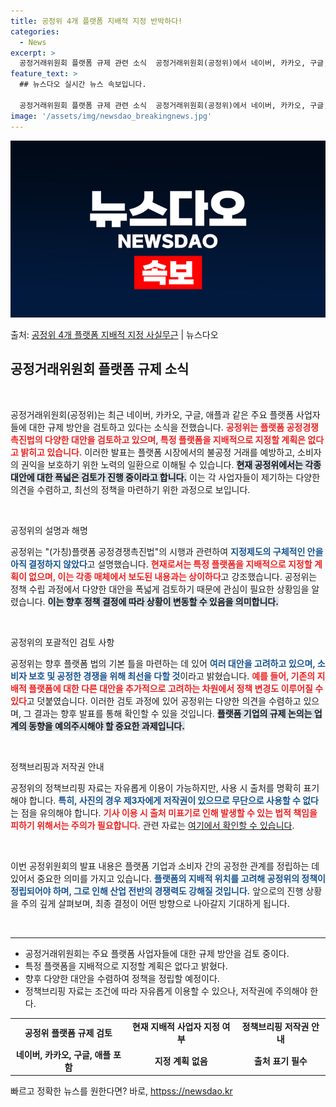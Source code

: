 ```yaml
---
title: 공정위 4개 플랫폼 지배적 지정 반박하다!
categories:
  - News
excerpt: >
  공정거래위원회 플랫폼 규제 관련 소식  공정거래위원회(공정위)에서 네이버, 카카오, 구글, 애플을 지배적 사…
feature_text: >
  ## 뉴스다오 실시간 뉴스 속보입니다.

  공정거래위원회 플랫폼 규제 관련 소식  공정거래위원회(공정위)에서 네이버, 카카오, 구글, 애플을 지배적 사…
image: '/assets/img/newsdao_breakingnews.jpg'
---
```


![뉴스다오 속보](/assets/img/newsdao_breakingnews.jpg)

<p>출처: <a href="httpss://newsdao.kr/5030" rel="dofollow">공정위 4개 플랫폼 지배적 지정 사실무근</a> | 뉴스다오</p>

<h2 data-ke-size="size26">공정거래위원회 플랫폼 규제 소식</h2>

<p data-ke-size="size16">&nbsp;</p>

공정거래위원회(공정위)는 최근 네이버, 카카오, 구글, 애플과 같은 주요 플랫폼 사업자들에 대한 규제 방안을 검토하고 있다는 소식을 전했습니다. <b><span style="color: #ee2323;">공정위는 플랫폼 공정경쟁촉진법의 다양한 대안을 검토하고 있으며, 특정 플랫폼을 지배적으로 지정할 계획은 없다고 밝히고 있습니다.</span></b> 이러한 발표는 플랫폼 시장에서의 불공정 거래를 예방하고, 소비자의 권익을 보호하기 위한 노력의 일환으로 이해될 수 있습니다. <b><span style="background-color: #21538527;">현재 공정위에서는 각종 대안에 대한 폭넓은 검토가 진행 중이라고 합니다.</span></b> 이는 각 사업자들이 제기하는 다양한 의견을 수렴하고, 최선의 정책을 마련하기 위한 과정으로 보입니다.

<p data-ke-size="size16">&nbsp;</p>

공정위의 설명과 해명

공정위는 "(가칭)플랫폼 공정경쟁촉진법"의 시행과 관련하여 <b><span style="color: #1a5490;">지정제도의 구체적인 안을 아직 결정하지 않았다</span></b>고 설명했습니다. <b><span style="color: #ee2323;">현재로서는 특정 플랫폼을 지배적으로 지정할 계획이 없으며, 이는 각종 매체에서 보도된 내용과는 상이하다</span></b>고 강조했습니다. 공정위는 정책 수립 과정에서 다양한 대안을 폭넓게 검토하기 때문에 관심이 필요한 상황임을 알렸습니다. <b><span style="background-color: #21538527;">이는 향후 정책 결정에 따라 상황이 변동할 수 있음을 의미합니다.</span></b> 

<p data-ke-size="size16">&nbsp;</p>

공정위의 포괄적인 검토 사항

공정위는 향후 플랫폼 법의 기본 틀을 마련하는 데 있어 <b><span style="color: #1a5490;">여러 대안을 고려하고 있으며, 소비자 보호 및 공정한 경쟁을 위해 최선을 다할 것</span></b>이라고 밝혔습니다. <b><span style="color: #ee2323;">예를 들어, 기존의 지배적 플랫폼에 대한 다른 대안을 추가적으로 고려하는 차원에서 정책 변경도 이루어질 수 있다</span></b>고 덧붙였습니다. 이러한 검토 과정에 있어 공정위는 다양한 의견을 수렴하고 있으며, 그 결과는 향후 발표를 통해 확인할 수 있을 것입니다. <b><span style="background-color: #21538527;">플랫폼 기업의 규제 논의는 업계의 동향을 예의주시해야 할 중요한 과제입니다.</span></b>

<p data-ke-size="size16">&nbsp;</p>

정책브리핑과 저작권 안내

공정위의 정책브리핑 자료는 자유롭게 이용이 가능하지만, 사용 시 출처를 명확히 표기해야 합니다. <b><span style="color: #1a5490;">특히, 사진의 경우 제3자에게 저작권이 있으므로 무단으로 사용할 수 없다</span></b>는 점을 유의해야 합니다. <b><span style="color: #ee2323;">기사 이용 시 출처 미표기로 인해 발생할 수 있는 법적 책임을 피하기 위해서는 주의가 필요합니다.</span></b> 관련 자료는 <a href="https://https://www.korea.kr">여기에서 확인할 수 있습니다</a>.

<p data-ke-size="size16">&nbsp;</p>

이번 공정위원회의 발표 내용은 플랫폼 기업과 소비자 간의 공정한 관계를 정립하는 데 있어서 중요한 의미를 가지고 있습니다. <b><span style="color: #1a5490;">플랫폼의 지배적 위치를 고려해 공정위의 정책이 정립되어야 하며, 그로 인해 산업 전반의 경쟁력도 강해질 것입니다.</span></b> 앞으로의 진행 상황을 주의 깊게 살펴보며, 최종 결정이 어떤 방향으로 나아갈지 기대하게 됩니다. 

<p data-ke-size="size16">&nbsp;</p>

<hr>

<p data-ke-size="size16"></p>
<ul>
<li>공정거래위원회는 주요 플랫폼 사업자들에 대한 규제 방안을 검토 중이다.</li>
<li>특정 플랫폼을 지배적으로 지정할 계획은 없다고 밝혔다.</li>
<li>향후 다양한 대안을 수렴하여 정책을 정립할 예정이다.</li>
<li>정책브리핑 자료는 조건에 따라 자유롭게 이용할 수 있으나, 저작권에 주의해야 한다.</li>
</ul>
<p></p>

<table style="width: 100%; border-collapse: collapse;">
<tr>
<td style="text-align: center; height: 17px;"><b>공정위 플랫폼 규제 검토</b></td>
<td style="text-align: center; height: 17px;"><b>현재 지배적 사업자 지정 여부</b></td>
<td style="text-align: center; height: 17px;"><b>정책브리핑 저작권 안내</b></td>
</tr>
<tr>
<td style="text-align: center; height: 17px;"><b>네이버, 카카오, 구글, 애플 포함</b></td>
<td style="text-align: center; height: 17px;"><b>지정 계획 없음</b></td>
<td style="text-align: center; height: 17px;"><b>출처 표기 필수</b></td>
</tr>
</table>

<p data-ke-size="size16"></p> 

빠르고 정확한 뉴스를 원한다면? 바로, <a href="httpss://newsdao.kr" rel="dofollow">httpss://newsdao.kr</a>


